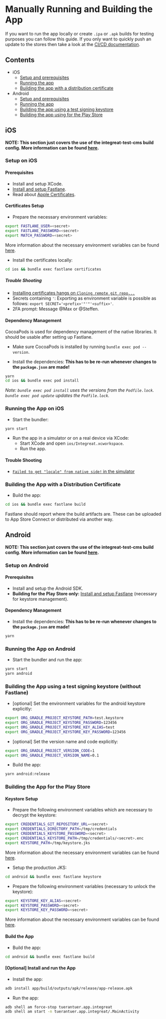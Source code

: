 # Manually Running and Building the App

If you want to run the app locally or create `.ipa` or `.apk` builds for testing purposes you can follow this guide.
If you only want to quickly push an update to the stores then take a look at the [CI/CD documentation](docs/cicd.md#triggering-a-build-in-ci).

## Contents

* iOS
    * [Setup and prerequisites](#setup-on-ios)
    * [Running the app](#running-the-app-on-ios)
    * [Building the app with a distribution certificate](#building-the-app-with-a-distribution-certificate)
* Android
    * [Setup and prerequisites](#setup-on-android)
    * [Running the app](#running-the-app-on-android)
    * [Building the app using a test signing keystore](#building-the-app-using-a-test-signing-keystore-without-fastlane)
    * [Building the app using for the Play Store](#building-the-app-for-the-play-store)

## iOS

**NOTE: This section just covers the use of the integreat-test-cms build config. More information can be found [here](build-configs.md).**

### Setup on iOS

#### Prerequisites

* Install and setup XCode.
* [Install and setup Fastlane](docs/cicd.md#fastlane-setup).
* Read about [Apple Certificates](docs/apple-certifcates.md).

#### Certificates Setup

* Prepare the necessary environment variables:
```bash
export FASTLANE_USER=<secret>
export FASTLANE_PASSWORD=<secret>
export MATCH_PASSWORD=<secret>
```

More information about the necessary environment variables can be found [here](docs/cicd.md#environment-variables-and-dependencies).

* Install the certificates locally:
```bash
cd ios && bundle exec fastlane certificates
```

##### Trouble Shooting

* [Installing certificates hangs on `Cloning remote git repo...`](troubleshooting.md#bundle-exec-fastlane-certificates-hangs-on-cloning-remote-git-repo)
* Secrets containing `'`: Exporting as environment variable is possible as follows: `export SECRET='<prefix>'"'"'<suffix>'`.
* 2FA prompt: Message @Max or @Steffen.

#### Dependency Management

CocoaPods is used for dependency management of the native libraries.
It should be usable after setting up Fastlane.

* Make sure CocoaPods is installed by running `bundle exec pod --version`.

* Install the dependencies:
**This has to be re-run whenever changes to the `package.json` are made!**
```bash
yarn
cd ios && bundle exec pod install
```

*Note: `bundle exec pod install` uses the versions from the `Podfile.lock`.
`bundle exec pod update` updates the `Podfile.lock`.*

### Running the App on iOS

* Start the bundler:
```bash
yarn start
```

* Run the app in a simulator or on a real device via XCode:
    * Start XCode and open `ios/Integreat.xcworkspace`.
    * Run the app.
    
#### Trouble Shooting

* [`Failed to get "locale" from native side!` in the simulator](troubleshooting.md#failed-to-get-locale-from-native-side-in-the-simulator)

### Building the App with a Distribution Certificate

* Build the app:
```bash
cd ios && bundle exec fastlane build
```

Fastlane should report where the build artifacts are. These can be uploaded to App Store Connect or distributed via another way.

## Android

**NOTE: This section just covers the use of the integreat-test-cms build config. More information can be found [here](build-configs.md).**

### Setup on Android

#### Prerequisites

* Install and setup the Android SDK.
* **Building for the Play Store only:** [Install and setup Fastlane](docs/cicd.md#fastlane-setup) (necessary for keystore management).

#### Dependency Management

* Install the dependencies:
**This has to be re-run whenever changes to the `package.json` are made!**
```bash
yarn
```

### Running the App on Android

* Start the bundler and run the app:
```bash
yarn start
yarn android
```

### Building the App using a test signing keystore (without Fastlane)

* [optional] Set the environment variables for the android keystore explicitly:
```bash
export ORG_GRADLE_PROJECT_KEYSTORE_PATH=test.keystore
export ORG_GRADLE_PROJECT_KEYSTORE_PASSWORD=123456
export ORG_GRADLE_PROJECT_KEYSTORE_KEY_ALIAS=test
export ORG_GRADLE_PROJECT_KEYSTORE_KEY_PASSWORD=123456
```

* [optional] Set the version name and code explicitly:
```bash
export ORG_GRADLE_PROJECT_VERSION_CODE=1
export ORG_GRADLE_PROJECT_VERSION_NAME=0.1
```
* Build the app:
```bash
yarn android:release
```

### Building the App for the Play Store

#### Keystore Setup

* Prepare the following environment variables which are necessary to decrypt the keystore:
```bash
export CREDENTIALS_GIT_REPOSITORY_URL=<secret>
export CREDENTIALS_DIRECTORY_PATH=/tmp/credentials
export CREDENTIALS_KEYSTORE_PASSWORD=<secret>
export CREDENTIALS_KEYSTORE_PATH=/tmp/credentials/<secret>.enc
export KEYSTORE_PATH=/tmp/keystore.jks
```

More information about the necessary environment variables can be found [here](docs/cicd.md#environment-variables-and-dependencies).

* Setup the production JKS:
```bash
cd android && bundle exec fastlane keystore
```

* Prepare the following environment variables (necessary to unlock the keystore):
```bash
export KEYSTORE_KEY_ALIAS=<secret>
export KEYSTORE_PASSWORD=<secret>
export KEYSTORE_KEY_PASSWORD=<secret>
```

More information about the necessary environment variables can be found [here](docs/cicd.md#environment-variables-and-dependencies).

#### Build the App

* Build the app:
```bash
cd android && bundle exec fastlane build
```

#### [Optional] Install and run the App

* Install the app:
```bash
adb install app/build/outputs/apk/release/app-release.apk
```

* Run the app:
```bash
adb shell am force-stop tuerantuer.app.integreat
adb shell am start -n tuerantuer.app.integreat/.MainActivity
```
